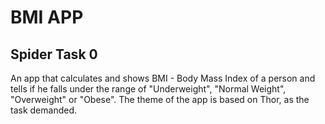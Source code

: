 # BMI APP
## Spider Task 0
An app that calculates and shows BMI - Body Mass Index of a person and tells if he falls under the range of "Underweight", "Normal Weight", "Overweight" or "Obese". The theme of the app is based on Thor, as the task demanded.
